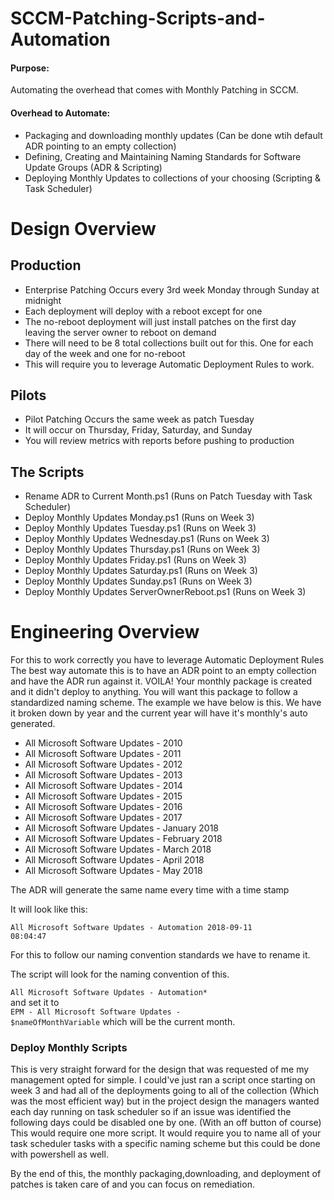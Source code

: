 # SCCM-Patching-Scripts-and-Automation
#### Purpose:
Automating the overhead that comes with Monthly Patching in SCCM.
#### Overhead to Automate:
* Packaging and downloading monthly updates (Can be done wtih default ADR pointing to an empty collection)
* Defining, Creating and Maintaining Naming Standards for Software Update Groups (ADR & Scripting)
* Deploying Monthly Updates to collections of your choosing (Scripting & Task Scheduler)

# Design Overview

## Production 
* Enterprise Patching Occurs every 3rd week Monday through Sunday at midnight
* Each deployment will deploy with a reboot except for one
* The no-reboot deployment will just install patches on the first day leaving the server owner to reboot on demand
* There will need to be 8 total collections built out for this. One for each day of the week and one for no-reboot
* This will require you to leverage Automatic Deployment Rules to work.

## Pilots
* Pilot Patching Occurs the same week as patch Tuesday
* It will occur on Thursday, Friday, Saturday, and Sunday
* You will review metrics with reports before pushing to production

## The Scripts
* Rename ADR to Current Month.ps1 (Runs on Patch Tuesday with Task Scheduler)
* Deploy Monthly Updates Monday.ps1 (Runs on Week 3)
* Deploy Monthly Updates Tuesday.ps1 (Runs on Week 3)
* Deploy Monthly Updates Wednesday.ps1 (Runs on Week 3)
* Deploy Monthly Updates Thursday.ps1 (Runs on Week 3)
* Deploy Monthly Updates Friday.ps1 (Runs on Week 3)
* Deploy Monthly Updates Saturday.ps1 (Runs on Week 3)
* Deploy Monthly Updates Sunday.ps1 (Runs on Week 3)
* Deploy Monthly Updates ServerOwnerReboot.ps1 (Runs on Week 3)

# Engineering Overview
For this to work correctly you have to leverage Automatic Deployment Rules
The best way automate this is to have an ADR point to an empty collection and have the ADR run against it. VOILA! Your monthly package is created and it didn't deploy to anything. You will want this package to follow a standardized naming scheme. The example we have below is this. We have it broken down by year and the current year will have it's monthly's auto generated.

* All Microsoft Software Updates - 2010
* All Microsoft Software Updates - 2011
* All Microsoft Software Updates - 2012
* All Microsoft Software Updates - 2013
* All Microsoft Software Updates - 2014
* All Microsoft Software Updates - 2015
* All Microsoft Software Updates - 2016
* All Microsoft Software Updates - 2017
* All Microsoft Software Updates - January 2018
* All Microsoft Software Updates - February 2018
* All Microsoft Software Updates - March 2018
* All Microsoft Software Updates - April 2018
* All Microsoft Software Updates - May 2018

The ADR will generate the same name every time with a time stamp

It will look like this: 

<code>All Microsoft Software Updates - Automation 2018-09-11 08:04:47</code>

For this to follow our naming convention standards we have to rename it. 

The script will look for the naming convention of this. 
<br><code> All Microsoft Software Updates - Automation* </code>
<br>
and set it to 
<br><code>EPM - All Microsoft Software Updates - $nameOfMonthVariable</code>
which will be the current month. 

### Deploy Monthly Scripts
This is very straight forward for the design that was requested of me my management opted for simple. I could've just ran a script once starting on week 3 and had all of the deployments going to all of the collection (Which was the most efficient way) but in the project design the managers wanted each day running on task scheduler so if an issue was identified the following days could be disabled one by one. (With an off button of course) This would require one more script. It would require you to name all of your task scheduler tasks with a specific naming scheme but this could be done with powershell as well. 

By the end of this, the monthly packaging,downloading, and deployment of patches is taken care of and you can focus on remediation. 
